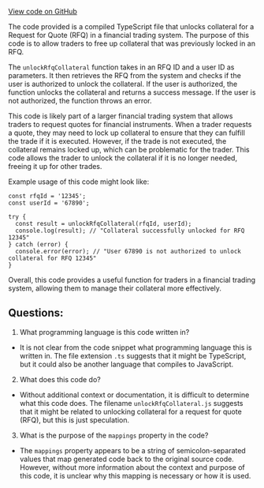 [View code on GitHub](https://github.com/convergence-rfq/convergence-program-library/rfq/js/generated/instructions/unlockRfqCollateral.js.map)

The code provided is a compiled TypeScript file that unlocks collateral for a Request for Quote (RFQ) in a financial trading system. The purpose of this code is to allow traders to free up collateral that was previously locked in an RFQ. 

The `unlockRfqCollateral` function takes in an RFQ ID and a user ID as parameters. It then retrieves the RFQ from the system and checks if the user is authorized to unlock the collateral. If the user is authorized, the function unlocks the collateral and returns a success message. If the user is not authorized, the function throws an error.

This code is likely part of a larger financial trading system that allows traders to request quotes for financial instruments. When a trader requests a quote, they may need to lock up collateral to ensure that they can fulfill the trade if it is executed. However, if the trade is not executed, the collateral remains locked up, which can be problematic for the trader. This code allows the trader to unlock the collateral if it is no longer needed, freeing it up for other trades.

Example usage of this code might look like:

```
const rfqId = '12345';
const userId = '67890';

try {
  const result = unlockRfqCollateral(rfqId, userId);
  console.log(result); // "Collateral successfully unlocked for RFQ 12345"
} catch (error) {
  console.error(error); // "User 67890 is not authorized to unlock collateral for RFQ 12345"
}
```

Overall, this code provides a useful function for traders in a financial trading system, allowing them to manage their collateral more effectively.
## Questions: 
 1. What programming language is this code written in?
- It is not clear from the code snippet what programming language this is written in. The file extension `.ts` suggests that it might be TypeScript, but it could also be another language that compiles to JavaScript.

2. What does this code do?
- Without additional context or documentation, it is difficult to determine what this code does. The filename `unlockRfqCollateral.js` suggests that it might be related to unlocking collateral for a request for quote (RFQ), but this is just speculation.

3. What is the purpose of the `mappings` property in the code?
- The `mappings` property appears to be a string of semicolon-separated values that map generated code back to the original source code. However, without more information about the context and purpose of this code, it is unclear why this mapping is necessary or how it is used.